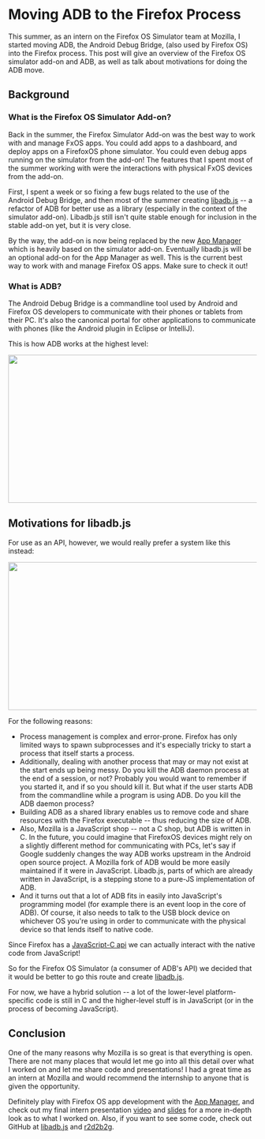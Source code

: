 # Moving ADB to the Firefox Process

This summer, as an intern on the Firefox OS Simulator team at Mozilla, I started moving ADB, the Android Debug Bridge, (also used by Firefox OS) into the Firefox process. This post will give an overview of the Firefox OS simulator add-on and ADB, as well as talk about motivations for doing the ADB move.

## Background

### What is the Firefox OS Simulator Add-on?

Back in the summer, the Firefox Simulator Add-on was the best way to work with and manage FxOS apps. You could add apps to a dashboard, and deploy apps on a FirefoxOS phone simulator. You could even debug apps running on the simulator from the add-on! The features that I spent most of the summer working with were the interactions with physical FxOS devices from the add-on.

First, I spent a week or so fixing a few bugs related to the use of the Android Debug Bridge, and then most of the summer creating [libadb.js](https://github.com/mozilla/libadb.js) -- a refactor of ADB for better use as a library (especially in the context of the simulator add-on). Libadb.js still isn't quite stable enough for inclusion in the stable add-on yet, but it is very close. 

By the way, the add-on is now being replaced by the new [App Manager](https://hacks.mozilla.org/2013/10/introducing-the-firefox-os-app-manager/) which is heavily based on the simulator add-on. Eventually libadb.js will be an optional add-on for the App Manager as well. This is the current best way to work with and manage Firefox OS apps. Make sure to check it out!

### What is ADB?

The Android Debug Bridge is a commandline tool used by Android and Firefox OS developers to communicate with their phones or tablets from their PC. It's also the canonical portal for other applications to communicate with phones (like the Android plugin in Eclipse or IntelliJ).

This is how ADB works at the highest level:

<img src="/diagram2-@2x.png" width="620px" height="300px"/>

## Motivations for libadb.js

For use as an API, however, we would really prefer a system like this instead:

<img src="/diagram1-@2x.png" width="620px" height="300px"/>

For the following reasons:

* Process management is complex and error-prone. Firefox has only limited ways to spawn subprocesses and it's especially tricky to start a process that itself starts a process.
* Additionally, dealing with another process that may or may not exist at the start ends up being messy. Do you kill the ADB daemon process at the end of a session, or not? Probably you would want to remember if you started it, and if so you should kill it. But what if the user starts ADB from the commandline while a program is using ADB. Do you kill the ADB daemon process?
* Building ADB as a shared library enables us to remove code and share resources with the Firefox executable -- thus reducing the size of ADB.
* Also, Mozilla is a JavaScript shop -- not a C shop, but ADB is written in C. In the future, you could imagine that FirefoxOS devices might rely on a slightly different method for communicating with PCs, let's say if Google suddenly changes the way ADB works upstream in the Android open source project. A Mozilla fork of ADB would be more easily maintained if it were in JavaScript. Libadb.js, parts of which are already written in JavaScript, is a stepping stone to a pure-JS implementation of ADB.
* And it turns out that a lot of ADB fits in easily into JavaScript's programming model (for example there is an event loop in the core of ADB). Of course, it also needs to talk to the USB block device on whichever OS you're using in order to communicate with the physical device so that lends itself to native code.

Since Firefox has a [JavaScript-C api](http://developer.mozilla.org/en-US/docs/Mozilla/js-ctypes) we can actually interact with the native code from JavaScript!  

So for the Firefox OS Simulator (a consumer of ADB's API) we decided that it would be better to go this route and create [libadb.js](https://github.com/mozilla/libadb.js).

For now, we have a hybrid solution -- a lot of the lower-level platform-specific code is still in C and the higher-level stuff is in JavaScript (or in the process of becoming JavaScript).

## Conclusion

One of the many reasons why Mozilla is so great is that everything is open. There are not many places that would let me go into all this detail over what I worked on and let me share code and presentations! I had a great time as an intern at Mozilla and would recommend the internship to anyone that is given the opportunity.

Definitely play with Firefox OS app development with the [App Manager](https://hacks.mozilla.org/2013/10/introducing-the-firefox-os-app-manager/), and check out my final intern presentation [video](https://air.mozilla.org/bringing-adb-into-the-firefox-process/) and [slides](http://slid.es/bkase/adb-firefox-process) for a more in-depth look as to what I worked on. Also, if you want to see some code, check out GitHub at [libadb.js](https://github.com/mozilla/libadb.js) and [r2d2b2g](https://github.com/mozilla/r2d2b2g).


